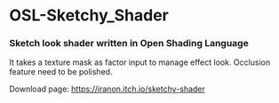 # OSL-Sketchy_Shader
### Sketch look shader written in Open Shading Language

It takes a texture mask as factor input to manage effect look.
Occlusion feature need to be polished.

Download page: https://iranon.itch.io/sketchy-shader
